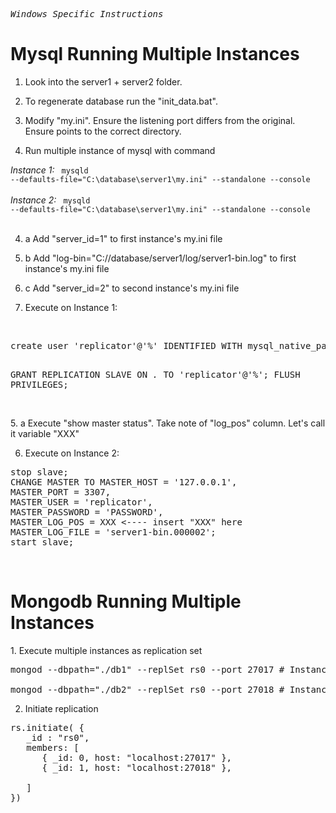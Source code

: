 <pre><i>Windows Specific Instructions </i></pre>

<h1> Mysql Running Multiple Instances </h1>

1. Look into the server1 + server2 folder.

2. To regenerate database run the "init_data.bat". 

3. Modify "my.ini". Ensure the listening port differs from the original. Ensure points to the correct directory.

4. Run multiple instance of mysql with command 

<i>Instance 1:</i>
<code>
mysqld --defaults-file="C:\database\server1\my.ini" --standalone --console
</code>
<br/>
<i>Instance 2:</i>
<code>
mysqld --defaults-file="C:\database\server1\my.ini" --standalone --console
</code>
<br/>

4. a Add "server_id=1" to first instance's my.ini file
4. b Add "log-bin="C://database/server1/log/server1-bin.log" to first instance's my.ini file
4. c Add "server_id=2" to second instance's my.ini file


5. Execute on Instance 1:
<br/>
<pre>
create user 'replicator'@'%' IDENTIFIED WITH mysql_native_password BY 'PASSWORD';

GRANT REPLICATION SLAVE ON *.* TO 'replicator'@'%';
 FLUSH PRIVILEGES;
</pre>
<br/>
5. a Execute "show master status". Take note of "log_pos" column. Let's call it variable "XXX"

6. Execute on Instance 2:

<pre>
stop slave;
CHANGE MASTER TO MASTER_HOST = '127.0.0.1', 
MASTER_PORT = 3307,
MASTER_USER = 'replicator', 
MASTER_PASSWORD = 'PASSWORD', 
MASTER_LOG_POS = XXX <---- insert "XXX" here
MASTER_LOG_FILE = 'server1-bin.000002';
start slave;
</pre>
<br/>

<h1> Mongodb Running Multiple Instances </h1>
1. Execute multiple instances as replication set

<pre>
mongod --dbpath="./db1" --replSet rs0 --port 27017 # Instance 1

mongod --dbpath="./db2" --replSet rs0 --port 27018 # Instance 2
</pre>

2. Initiate replication

<pre>
rs.initiate( {
   _id : "rs0",
   members: [
      { _id: 0, host: "localhost:27017" },
      { _id: 1, host: "localhost:27018" },

   ]
})
</pre>

